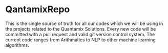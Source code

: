 # QantamixRepo
This is the single source of truth for all our codes which we will be using in the projects related to the Quantamix Solutions. 
Every new code will be committed with a pull request and valid git version control system. 
The current code ranges from Arithmatics to NLP to other machine learning algorithms. 
